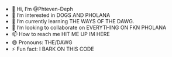 - 👋 Hi, I’m @Phteven-Deph
- 👀 I’m interested in DOGS AND PHOLANA
- 🌱 I’m currently learning THE WAYS OF THE DAWG.
- 💞️ I’m looking to collaborate on EVERYTHING ON FKN PHOLANA
- 📫 How to reach me HIT ME UP IM HERE
- 😄 Pronouns: THE/DAWG
- ⚡ Fun fact: I BARK ON THIS CODE

<!---
Phteven-Deph/Phteven-Deph is a ✨ special ✨ repository because its `README.md` (this file) appears on your GitHub profile.
You can click the Preview link to take a look at your changes.
--->
